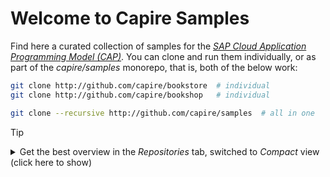 # Welcome to Capire Samples

Find here a curated collection of samples for the [_SAP Cloud Application Programming Model (CAP)_](https://cap.cloud.sap). 
You can clone and run them individually, or as part of the _capire/samples_ monorepo, that is, both of the below work:

```sh
git clone http://github.com/capire/bookstore  # individual
git clone http://github.com/capire/bookshop   # individual
```
```sh
git clone --recursive http://github.com/capire/samples  # all in one
```

> [!tip]
> <details>
>  <summary> Get the best overview in the <i>Repositories</i> tab, switched to <i>Compact</i> view (click here to show) </summary>
>  <img width="700" height="777" alt="image" src="https://github.com/user-attachments/assets/f1a05e86-1b9d-4e70-af7f-139d41da1aed" />
> </details>
